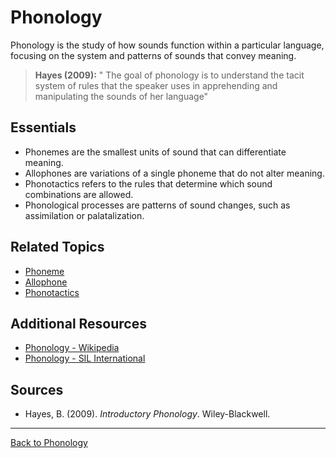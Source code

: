 # Phonology

Phonology is the study of how sounds function within a particular language, focusing on the system and patterns of sounds that convey meaning.

> **Hayes (2009):**
> " The goal of phonology is to understand the tacit system of
rules that the speaker uses in apprehending and manipulating the sounds of her
language"

## Essentials

- Phonemes are the smallest units of sound that can differentiate meaning.
- Allophones are variations of a single phoneme that do not alter meaning.
- Phonotactics refers to the rules that determine which sound combinations are allowed.
- Phonological processes are patterns of sound changes, such as assimilation or palatalization.


## Related Topics

- [Phoneme](Phoneme.md)
- [Allophone](Allophone.md)
- [Phonotactics](../Advanced/Phonotactics.md)

## Additional Resources

- [Phonology - Wikipedia](https://en.wikipedia.org/wiki/Phonology)
- [Phonology - SIL International](https://glossary.sil.org/subject/phonology)

## Sources

- Hayes, B. (2009). *Introductory Phonology*. Wiley-Blackwell.

---

[Back to Phonology](../README.md)
